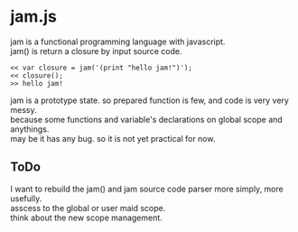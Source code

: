 
# jam.js
jam is a  functional programming language with javascript.  
jam() is return a closure by input source code.  

    << var closure = jam('(print "hello jam!")');
    << closure();
    >> hello jam!

jam is a prototype state. so prepared function is few, and code is very very messy.  
because some functions and variable's declarations on global scope and anythings.  
may be it has any bug. so it is not yet practical for now.  

## ToDo
I want to rebuild the jam() and jam source code parser more simply, more usefully.  
asscess to the global or user maid scope.  
think about the new scope management.  

